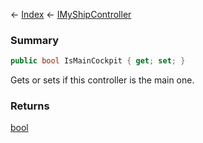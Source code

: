 ← [Index](Api-Index) ← [IMyShipController](Sandbox.ModAPI.Ingame.IMyShipController)

### Summary

```csharp
public bool IsMainCockpit { get; set; }
```

Gets or sets if this controller is the main one.

### Returns

[bool](https://docs.microsoft.com/en-us/dotnet/api/system.boolean?view=netframework-4.6)

